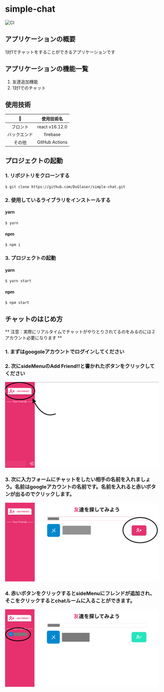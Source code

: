 # simple-chat
![CI](https://github.com/DuGlaser/simple-chat/workflows/CI/badge.svg?event=push)
## アプリケーションの概要
1対1でチャットをすることができるアプリケーションです

## アプリケーションの機能一覧
1. 友達追加機能
2. 1対1でのチャット

## 使用技術
|:rocket:|使用技術名|
|:---:|:----:|
|フロント| react v16.12.0 |
|バックエンド| firebase|
|その他| GitHub Actions|



## プロジェクトの起動
### 1. リポジトリをクローンする
```
$ git clone https://github.com/DuGlaser/simple-chat.git
```

### 2. 使用しているライブラリをインストールする
#### yarn
```
$ yarn
```

#### npm
```
$ npm i 
```

### 3. プロジェクトの起動
#### yarn
```
$ yarn start
```

#### npm 
```
$ npm start
```

## チャットのはじめ方
** 注意：実際にリアルタイムでチャットがやりとりされてるのをみるのには２アカウント必要になります **
### 1. まずはgoogoleアカウントでログインしてください
### 2. 次にsideMenuのAdd Friend!!と書かれたボタンをクリックしてください
![](doc/ss1.png)
### 3. 次に入力フォームにチャットをしたい相手の名前を入れましょう。名前はgoogleアカウントの名前です。名前を入れると赤いボタンが出るのでクリックします。
![](doc/ss2.png)
### 4. 赤いボタンをクリックするとsideMenuにフレンドが追加され、そこをクリックするとchatルームに入ることができます。
![](doc/ss3.png)

